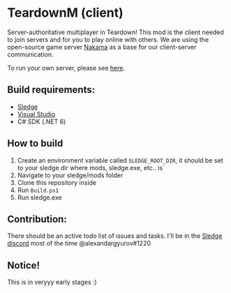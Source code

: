 # TeardownM (client)
Server-authoritative multiplayer in Teardown! This mod is the client needed to join servers and for you to play online with others.
We are using the open-source game server [Nakama](https://heroiclabs.com/docs/nakama/getting-started/docker-quickstart/) as a base for our client-server communication.

To run your own server, please see [here](#).

## Build requirements:
* [Sledge](https://github.com/44lr/sledge/tree/refactor-and-update)
* [Visual Studio](https://visualstudio.microsoft.com/)
* C# SDK (.NET 6)

## How to build
1. Create an environment variable called `SLEDGE_ROOT_DIR`, it should be set to your sledge dir where mods, sledge.exe, etc.. is`
2. Navigate to your sledge/mods folder
3. Clone this repository inside
4. Run `Build.ps1`
5. Run sledge.exe

## Contribution:
There should be an active todo list of issues and tasks.
I'll be in the [Sledge discord](https://discord.gg/mgMtkGNt) most of the time @alexandargyurov#1220

## Notice!
This is in veryyy early stages :) 
